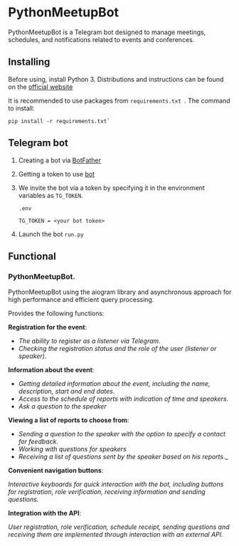 # PythonMeetupBot #

PythonMeetupBot is a Telegram bot designed to manage meetings, schedules, and notifications related to events and conferences.

## Installing

Before using, install Python 3. Distributions and instructions can be found on the [official website](https://www.python.org/downloads/)

It is recommended to use packages from `requirements.txt `. 
The command to install:
```
pip install -r requirements.txt`
```

## Telegram bot

1. Creating a bot via [BotFather](https://way23.ru/%D1%80%D0%B5%D0%B3%D0%B8%D1%81%D1%82%D1%80%D0%B0%D1%86%D0%B8%D1%8F-%D0%B1%D0%BE%D1%82%D0%B0-%D0%B2-telegram.html)

2. Getting a token to use [bot](https://smmplanner.com/blog/otlozhennyj-posting-v-telegram/#02:~:text=%D0%B8%D0%BD%D1%81%D1%82%D1%80%D1%83%D0%BC%D0%B5%D0%BD%D1%82%D1%8B%2C%20%D0%BF%D1%80%D0%BE%D0%B4%D0%B0%D0%B6%D0%B8%C2%BB.-,%D0%A1%D0%BE%D0%B7%D0%B4%D0%B0%D0%B5%D0%BC%20%D0%B1%D0%BE%D1%82%D0%B0,-%D0%A1%D0%BB%D0%B5%D0%B4%D1%83%D1%8E%D1%89%D0%B8%D0%B9%20%D1%88%D0%B0%D0%B3%20%E2%80%94%20%D1%81%D0%BE%D0%B7%D0%B4%D0%B0%D0%BD%D0%B8%D0%B5)

3. We invite the bot via a token by specifying it in the environment variables as `TG_TOKEN`.

   `.env`
	```env
	TG_TOKEN = <your bot token>
	```
4. Launch the bot `run.py `


## Functional

### **PythonMeetupBot**.
PythonMeetupBot using the aiogram library and asynchronous approach for high performance and efficient query processing.

Provides the following functions:

**Registration for the event**:
- _The ability to register as a listener via Telegram_.
- _Checking the registration status and the role of the user (listener or speaker)_.

**Information about the event**:
- _Getting detailed information about the event, including the name, description, start and end dates_.
- _Access to the schedule of reports with indication of time and speakers._
- _Ask a question to the speaker_

**Viewing a list of reports to choose from**:
- _Sending a question to the speaker with the option to specify a contact for feedback._
- _Working with questions for speakers_
- _Receiving a list of questions sent by the speaker based on his reports_._

**Convenient navigation buttons**:

_Interactive keyboards for quick interaction with the bot, including buttons for registration, role verification, receiving information and sending questions._

**Integration with the API**:

_User registration, role verification, schedule receipt, sending questions and receiving them are implemented through interaction with an external API._




 








 




